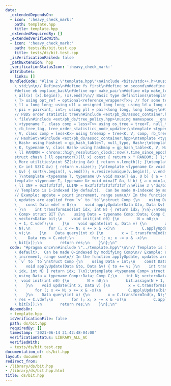 ```yaml
---
data:
  _extendedDependsOn:
  - icon: ':heavy_check_mark:'
    path: template.hpp
    title: template.hpp
  _extendedRequiredBy: []
  _extendedVerifiedWith:
  - icon: ':heavy_check_mark:'
    path: tests/ds/bit.test.cpp
    title: tests/ds/bit.test.cpp
  _isVerificationFailed: false
  _pathExtension: hpp
  _verificationStatusIcon: ':heavy_check_mark:'
  attributes:
    links: []
  bundledCode: "#line 2 \"template.hpp\"\n#include <bits/stdc++.h>\nusing namespace\
    \ std;\n\n// Defines\n#define fs first\n#define sn second\n#define pb push_back\n\
    #define eb emplace_back\n#define mpr make_pair\n#define mtp make_tuple\n#define\
    \ all(x) (x).begin(), (x).end()\n// Basic type definitions\ntemplate <typename\
    \ T> using opt_ref = optional<reference_wrapper<T>>; // for some templates\nusing\
    \ ll = long long; using ull = unsigned long long; using ld = long double;\nusing\
    \ pii = pair<int, int>; using pll = pair<long long, long long>;\n#ifdef __GNUG__\n\
    // PBDS order statistic tree\n#include <ext/pb_ds/assoc_container.hpp> // Common\
    \ file\n#include <ext/pb_ds/tree_policy.hpp>\nusing namespace __gnu_pbds;\ntemplate\
    \ <typename T, class comp = less<T>> using os_tree = tree<T, null_type, comp,\
    \ rb_tree_tag, tree_order_statistics_node_update>;\ntemplate <typename K, typename\
    \ V, class comp = less<K>> using treemap = tree<K, V, comp, rb_tree_tag, tree_order_statistics_node_update>;\n\
    // HashSet\n#include <ext/pb_ds/assoc_container.hpp>\ntemplate <typename T, class\
    \ Hash> using hashset = gp_hash_table<T, null_type, Hash>;\ntemplate <typename\
    \ K, typename V, class Hash> using hashmap = gp_hash_table<K, V, Hash>;\nconst\
    \ ll RANDOM = chrono::high_resolution_clock::now().time_since_epoch().count();\n\
    struct chash { ll operator()(ll x) const { return x ^ RANDOM; } };\n#endif\n//\
    \ More utilities\nint SZ(string &v) { return v.length(); }\ntemplate <typename\
    \ C> int SZ(C &v) { return v.size(); }\ntemplate <typename C> void UNIQUE(vector<C>\
    \ &v) { sort(v.begin(), v.end()); v.resize(unique(v.begin(), v.end()) - v.begin());\
    \ }\ntemplate <typename T, typename U> void maxa(T &a, U b) { a = max(a, b); }\n\
    template <typename T, typename U> void mina(T &a, U b) { a = min(a, b); }\nconst\
    \ ll INF = 0x3f3f3f3f, LLINF = 0x3f3f3f3f3f3f3f3f;\n#line 3 \"ds/bit.hpp\"\n\n\
    // Template is 1-indexed (by default).  Can be made 0-indexed by modifying Comp\n\
    // Example: update = point increment, range sum\n// In the function applyUpdate,\
    \ updates are applied from `v` to `to`\nstruct Comp {\n    using Data = int;\n\
    \    const Data vdef = 0;\n    void applyUpdate(Data &to, Data &v) { to += v;\
    \ }\n    int transformInd(int idx, int N) { return idx; }\n};\ntemplate <typename\
    \ Comp> struct BIT {\n    using Data = typename Comp::Data; Comp C;\n    int N;\
    \ vector<Data> bit;\n    void init(int n0) {\n        N = n0;\n        bit.assign(N\
    \ + 1, C.vdef);\n    }\n    void update(int x, Data v) {\n        x = C.transformInd(x,\
    \ N);\n        for (; x <= N; x += x & -x)\n            C.applyUpdate(bit[x],\
    \ v);\n    }\n    Data query(int x) {\n        x = C.transformInd(x, N);\n   \
    \     Data res = C.vdef;\n        for (; x; x -= x & -x)\n            C.applyUpdate(res,\
    \ bit[x]);\n        return res;\n    }\n};\n"
  code: "#pragma once\n#include \"../template.hpp\"\n\n// Template is 1-indexed (by\
    \ default).  Can be made 0-indexed by modifying Comp\n// Example: update = point\
    \ increment, range sum\n// In the function applyUpdate, updates are applied from\
    \ `v` to `to`\nstruct Comp {\n    using Data = int;\n    const Data vdef = 0;\n\
    \    void applyUpdate(Data &to, Data &v) { to += v; }\n    int transformInd(int\
    \ idx, int N) { return idx; }\n};\ntemplate <typename Comp> struct BIT {\n   \
    \ using Data = typename Comp::Data; Comp C;\n    int N; vector<Data> bit;\n  \
    \  void init(int n0) {\n        N = n0;\n        bit.assign(N + 1, C.vdef);\n\
    \    }\n    void update(int x, Data v) {\n        x = C.transformInd(x, N);\n\
    \        for (; x <= N; x += x & -x)\n            C.applyUpdate(bit[x], v);\n\
    \    }\n    Data query(int x) {\n        x = C.transformInd(x, N);\n        Data\
    \ res = C.vdef;\n        for (; x; x -= x & -x)\n            C.applyUpdate(res,\
    \ bit[x]);\n        return res;\n    }\n};\n"
  dependsOn:
  - template.hpp
  isVerificationFile: false
  path: ds/bit.hpp
  requiredBy: []
  timestamp: '2021-06-14 21:42:48-04:00'
  verificationStatus: LIBRARY_ALL_AC
  verifiedWith:
  - tests/ds/bit.test.cpp
documentation_of: ds/bit.hpp
layout: document
redirect_from:
- /library/ds/bit.hpp
- /library/ds/bit.hpp.html
title: ds/bit.hpp
---
```

